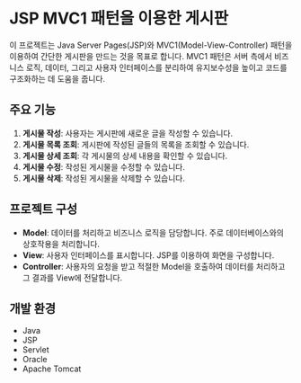# JSP MVC1 패턴을 이용한 게시판

이 프로젝트는 Java Server Pages(JSP)와 MVC1(Model-View-Controller) 패턴을 이용하여 간단한 게시판을 만드는 것을 목표로 합니다. MVC1 패턴은 서버 측에서 비즈니스 로직, 데이터, 그리고 사용자 인터페이스를 분리하여 유지보수성을 높이고 코드를 구조화하는 데 도움을 줍니다.




## 주요 기능




1. **게시물 작성**: 사용자는 게시판에 새로운 글을 작성할 수 있습니다.
2. **게시물 목록 조회**: 게시판에 작성된 글들의 목록을 조회할 수 있습니다.
3. **게시물 상세 조회**: 각 게시물의 상세 내용을 확인할 수 있습니다.
4. **게시물 수정**: 작성된 게시물을 수정할 수 있습니다.
5. **게시물 삭제**: 작성된 게시물을 삭제할 수 있습니다.



## 프로젝트 구성



- **Model**: 데이터를 처리하고 비즈니스 로직을 담당합니다. 주로 데이터베이스와의 상호작용을 처리합니다.
- **View**: 사용자 인터페이스를 표시합니다. JSP를 이용하여 화면을 구성합니다.
- **Controller**: 사용자의 요청을 받고 적절한 Model을 호출하여 데이터를 처리하고 그 결과를 View에 전달합니다.

## 개발 환경


- Java
- JSP
- Servlet
- Oracle
- Apache Tomcat 

